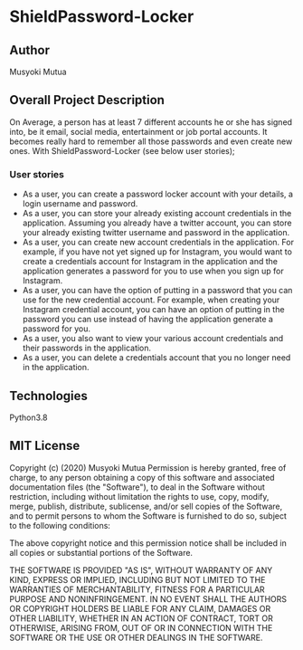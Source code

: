 # ShieldPassword-Locker
## Author 
Musyoki Mutua

## Overall Project Description

On Average, a person has at least 7 different accounts he or she has signed into, be it email, social media, entertainment or job portal accounts. It becomes really hard to remember all those passwords and even create new ones.
With ShieldPassword-Locker (see below user stories);  

### User stories
* As a user, you can create a password locker account with your details, a login username and password.
* As a user, you can store your already existing account credentials in the application. Assuming you already have a twitter account, you can store your already existing twitter username and password in the application.
* As a user, you can create new account credentials in the application. For example, if you have not yet signed up for Instagram, you would want to create a credentials account for Instagram in the application and the application generates a password for you to use when you sign up for Instagram.
* As a user, you can have the option of putting in a password that you can use for the new credential account. For example, when creating your Instagram credential account, you can have an option of putting in the password you can use instead of having the application generate a password for you.
* As a user, you also want to view your various account credentials and their passwords in the application.
* As a user, you can delete a credentials account that you no longer need in the application.


## Technologies
Python3.8

## MIT License

Copyright (c) (2020) Musyoki Mutua Permission is hereby granted, free of charge, to any person obtaining a copy of this software and associated documentation files (the "Software"), to deal in the Software without restriction, including without limitation the rights to use, copy, modify, merge, publish, distribute, sublicense, and/or sell copies of the Software, and to permit persons to whom the Software is furnished to do so, subject to the following conditions:

The above copyright notice and this permission notice shall be included in all copies or substantial portions of the Software.

THE SOFTWARE IS PROVIDED "AS IS", WITHOUT WARRANTY OF ANY KIND, EXPRESS OR IMPLIED, INCLUDING BUT NOT LIMITED TO THE WARRANTIES OF MERCHANTABILITY, FITNESS FOR A PARTICULAR PURPOSE AND NONINFRINGEMENT. IN NO EVENT SHALL THE AUTHORS OR COPYRIGHT HOLDERS BE LIABLE FOR ANY CLAIM, DAMAGES OR OTHER LIABILITY, WHETHER IN AN ACTION OF CONTRACT, TORT OR OTHERWISE, ARISING FROM, OUT OF OR IN CONNECTION WITH THE SOFTWARE OR THE USE OR OTHER DEALINGS IN THE SOFTWARE.